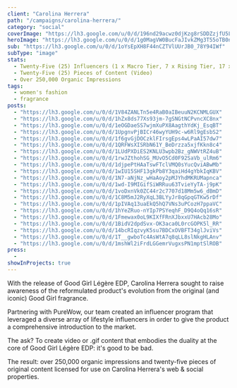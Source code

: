 ```yaml
---
client: "Carolina Herrera"
path: "/campaigns/carolina-herrera/"
category: "social"
coverImage: "https://lh3.google.com/u/0/d/196nd29acwz0djKzg8rSDDZzjfU5LZAw6"
heroImage: "https://lh3.google.com/u/0/d/1g0MagVW0BucFaJIvkZMg3T55oTB0nuBR"
sub: "https://lh3.google.com/u/0/d/1oYsEpXH8F44nCZTVlUUrJB0_78Y94IWf"
subType: "image"
stats:
  - Twenty-Five (25) Influencers (1 x Macro Tier, 7 x Rising Tier, 17 x Micro Tier)
  - Twenty-Five (25) Pieces of Content (Video)
  - Over 250,000 Organic Impressions
tags:
  - women's fashion
  - fragrance
posts:
  - "https://lh3.google.com/u/0/d/1V84ZANLTn5e4RaB0aIBeuuN2KCNMLGUX"
  - "https://lh3.google.com/u/0/d/1hZx8ds77Xs93jm-7gSNGtNCPvncXC8nx"
  - "https://lh3.google.com/u/0/d/1eOGDaeSS7wjmXuPX8AagthYdKj_EsqBT"
  - "https://lh3.google.com/u/0/d/1UpgnvPjBICr46wyYUH9c-w6Rl9gEsbS2"
  - "https://lh3.google.com/u/0/d/1f6gvGjDOCzklFIrsgEps4wLPaAI57dw7"
  - "https://lh3.google.com/u/0/d/1QRFWsXISRbN61Y_BeDrzza5xjfKkn8c4"
  - "https://lh3.google.com/u/0/d/1LUdPXDiES2KNLU3wpb2Bz_gNWVtRZ4uB"
  - "https://lh3.google.com/u/0/d/1rwJZthohSG_MUvO5Cd0F92SaVb_ulRm6"
  - "https://lh3.google.com/u/0/d/1djpePtHAaTswFTclVMQ0sYucQviABwMb"
  - "https://lh3.google.com/u/0/d/1wIU15SHF13gkPb8Y3qaiHd4gYbkIqKBV"
  - "https://lh3.google.com/u/0/d/1N7-aNjNz_wHaAoy2pMJYhdMKRUMapnca"
  - "https://lh3.google.com/u/0/d/1wd-I9MIGifSiWRRuu63TvieYyTA-j9pK"
  - "https://lh3.google.com/u/0/d/1voDxnVk0ZC44r2c7707d18Mm5w6_dBmD"
  - "https://lh3.google.com/u/0/d/1C8M5mJ2RyXqL3BLYyJr8qGpqGTKw5rDf"
  - "https://lh3.google.com/u/0/d/1pIVAq13uaEkQ5hQ7VNs3uPCozH7ppaVC"
  - "https://lh3.google.com/u/0/d/1hYeZRuo-nYIp7PSYeqhF_D9Q4oQq16sR"
  - "https://lh3.google.com/u/0/d/1Fmewax0oL9KIXfFRnXJbxxU7HAcb28Mo"
  - "https://lh3.google.com/u/0/d/1BidV2dpdSvx-OK3aca0L0rcGOPK5l_RR"
  - "https://lh3.google.com/u/0/d/14bcRIqzvyK5su7BDCxOVBFT34glJviVs"
  - "https://lh3.google.com/u/0/d/1T__gwboTc4AsWtA7q8qLL8slNkgHLAnv"
  - "https://lh3.google.com/u/0/d/1mshWl2iFrdLGGemrVugxsPN1mptSlROB"
press:
  -
showInProjects: true
---
```


With the release of Good Girl Légère EDP, Carolina Herrera sought to raise awareness of the reformulated product's evolution from the original (and iconic) Good Girl fragrance.

Partnering with PureWow, our team created an influencer program that leveraged a diverse array of lifestyle influencers in order to give the product a comprehensive introduction to the market.

The ask? To create video or .gif content that embodies the duality at the core of Good Girl Légère EDP: it's good to be bad.

The result: over 250,000 organic impressions and twenty-five pieces of original content licensed for use on Carolina Herrera's web & social properties.

